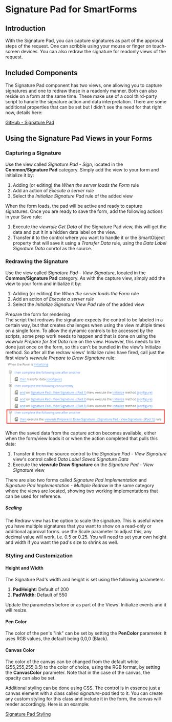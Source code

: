 # Signature Pad for SmartForms
## Introduction
With the Signature Pad, you can capture signatures as part of the approval steps of the request. One can scribble using your mouse or finger on touch-screen devices. You can also redraw the signature for readonly views of the request.


## Included Components
The Signature Pad component has two views, one allowing you to capture signatures and one to redraw these in a readonly manner. Both can also reside on a form at the same time. These make use of a cool third-party script to handle the signature action and data interpretation. There are some additional properties that can be set but I didn't see the need for that right now, details here:

[GitHub - Signature Pad](https://github.com/szimek/signature_pad)


## Using the Signature Pad Views in your Forms
### Capturing a Signature
Use the view called *Signature Pad - Sign*, located in the **Common/Signature Pad** category. Simply add the view to your form and initialize it by:
1. Adding (or editing) the *When the server loads the Form* rule
1. Add an action of *Execute a server rule*
1. Select the *Initialize Signature Pad* rule of the added view

When the form loads, the pad will be active and ready to capture signatures. Once you are ready to save the form, add the following actions in your Save rule:
1. Execute the *viewrule Get Data* of the Signature Pad view, this will get the data and put it in a hidden data label on the view.
1. Transfer it to the control where you want to handle it or the SmartObject property that will save it using a *Transfer Data* rule, using the *Data Label Signature Data* conrtol as the source.


### Redrawing the Signature
Use the view called *Signature Pad - View Signature*, located in the **Common/Signature Pad** category. As with the capture view, simply add the view to your form and initialize it by:
1. Adding (or editing) the *When the server loads the Form* rule
1. Add an action of *Execute a server rule*
1. Select the *Initialize Signature View Pad* rule of the added view

Prepare the form for rendering<br>
The script that redraws the signature expects the control to be labeled in a certain way, but that creates challenges when using the view multiple times on a single form. To allow the dynamic controls to be accessed by the scripts, some prep work needs to happen and that is done on using the *viewrule Prepare for Set Data* rule on the view. However, this needs to be done just once on the form, so this can't be bundled in the view's Initialze method. So after all the redraw views' Initialize rules have fired, call just the first view's *viewrule Prepare to Draw Signature* rule:<br>
![Mapping](https://github.com/K2-US-TS/Images/blob/master/Documentation/Signature%20Pad/Redraw%20Sig.png?raw=true)

When the saved data from the capture action becomes available, either when the form/view loads it or when the action completed that pulls this data:
1. Transfer it from the source control to the *Signature Pad - View Signature* view's control called *Data Label Saved Signature Data*
1. Execute the **viewrule Draw Signature** on the *Signature Pad - View Signature* view

There are also two forms called *Signature Pad Implementation* and *Signature Pad Implementation - Multiple Redraw* in the same category where the views are located, showing two working implementations that can be used for reference.

##### Scaling
The Redraw view has the option to scale the signature. This is useful when you have multiple signatures that you want to show on a read-only or additional approval forms. use the Scale parameter to adjust this, any decimal value will work, i.e. 0.5 or 0.25. You will need to set your own height and width if you want the pad's size to shrink as well.


### Styling and Customization
#### Height and Width
The Signature Pad's width and height is set using the following parameters:
1. **PadHeight**: Default of 200
1. **PadWidth**: Default of 550

Update the parameters before or as part of the Views' Initialize events and it will resize.

#### Pen Color
The color of the pen's "ink" can be set by setting the **PenColor** parameter. It uses RGB values, the default being 0,0,0 (Black).

#### Canvas Color
The color of the canvas can be changed from the default white (255,255,255,0.5) to the color of choice, using the RGB format, by setting the **CanvasColor** parameter. Note that in the case of the canvas, the opacity can also be set.

Additional styling can be done using CSS. The control is in essence just a canvas element with a class called *signature-pad* tied to it. You can create any custom styling for this class and include it in the form, the canvas will render accordingly. Here is an example:

[Signature Pad Styling](http://szimek.github.io/signature_pad/css/signature-pad.css)
